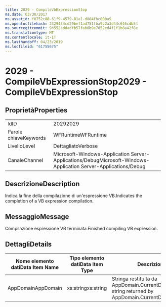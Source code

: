 ```yaml
---
title: 2029 - CompileVbExpressionStop
ms.date: 03/30/2017
ms.assetid: f0752c88-61f9-4579-81a1-d804fbc000a9
ms.openlocfilehash: 2329434cd29bef1ad751fba9c2a3d44c646cdb54
ms.sourcegitcommit: 9b552addadfb57fab0b9e7852ed4f1f1b8a42f8e
ms.translationtype: MT
ms.contentlocale: it-IT
ms.lasthandoff: 04/23/2019
ms.locfileid: "61755675"
---
```

# <a name="2029---compilevbexpressionstop"></a><span data-ttu-id="a69d1-102">2029 - CompileVbExpressionStop</span><span class="sxs-lookup"><span data-stu-id="a69d1-102">2029 - CompileVbExpressionStop</span></span>
## <a name="properties"></a><span data-ttu-id="a69d1-103">Proprietà</span><span class="sxs-lookup"><span data-stu-id="a69d1-103">Properties</span></span>  
  
|||  
|-|-|  
|<span data-ttu-id="a69d1-104">Id</span><span class="sxs-lookup"><span data-stu-id="a69d1-104">ID</span></span>|<span data-ttu-id="a69d1-105">2029</span><span class="sxs-lookup"><span data-stu-id="a69d1-105">2029</span></span>|  
|<span data-ttu-id="a69d1-106">Parole chiave</span><span class="sxs-lookup"><span data-stu-id="a69d1-106">Keywords</span></span>|<span data-ttu-id="a69d1-107">WFRuntime</span><span class="sxs-lookup"><span data-stu-id="a69d1-107">WFRuntime</span></span>|  
|<span data-ttu-id="a69d1-108">Livello</span><span class="sxs-lookup"><span data-stu-id="a69d1-108">Level</span></span>|<span data-ttu-id="a69d1-109">Dettagliato</span><span class="sxs-lookup"><span data-stu-id="a69d1-109">Verbose</span></span>|  
|<span data-ttu-id="a69d1-110">Canale</span><span class="sxs-lookup"><span data-stu-id="a69d1-110">Channel</span></span>|<span data-ttu-id="a69d1-111">Microsoft-Windows-Application Server-Applications/Debug</span><span class="sxs-lookup"><span data-stu-id="a69d1-111">Microsoft-Windows-Application Server-Applications/Debug</span></span>|  
  
## <a name="description"></a><span data-ttu-id="a69d1-112">Descrizione</span><span class="sxs-lookup"><span data-stu-id="a69d1-112">Description</span></span>  
 <span data-ttu-id="a69d1-113">Indica la fine della compilazione di un'espressione VB.</span><span class="sxs-lookup"><span data-stu-id="a69d1-113">Indicates the completion of a VB expression compilation.</span></span>  
  
## <a name="message"></a><span data-ttu-id="a69d1-114">Messaggio</span><span class="sxs-lookup"><span data-stu-id="a69d1-114">Message</span></span>  
 <span data-ttu-id="a69d1-115">Compilazione espressione VB terminata.</span><span class="sxs-lookup"><span data-stu-id="a69d1-115">Finished compiling VB expression.</span></span>  
  
## <a name="details"></a><span data-ttu-id="a69d1-116">Dettagli</span><span class="sxs-lookup"><span data-stu-id="a69d1-116">Details</span></span>  
  
|<span data-ttu-id="a69d1-117">Nome elemento dati</span><span class="sxs-lookup"><span data-stu-id="a69d1-117">Data Item Name</span></span>|<span data-ttu-id="a69d1-118">Tipo elemento dati</span><span class="sxs-lookup"><span data-stu-id="a69d1-118">Data Item Type</span></span>|<span data-ttu-id="a69d1-119">Descrizione</span><span class="sxs-lookup"><span data-stu-id="a69d1-119">Description</span></span>|  
|--------------------|--------------------|-----------------|  
|<span data-ttu-id="a69d1-120">AppDomain</span><span class="sxs-lookup"><span data-stu-id="a69d1-120">AppDomain</span></span>|<span data-ttu-id="a69d1-121">xs:string</span><span class="sxs-lookup"><span data-stu-id="a69d1-121">xs:string</span></span>|<span data-ttu-id="a69d1-122">Stringa restituita da AppDomain.CurrentDomain.FriendlyName.</span><span class="sxs-lookup"><span data-stu-id="a69d1-122">The string returned by AppDomain.CurrentDomain.FriendlyName.</span></span>|
